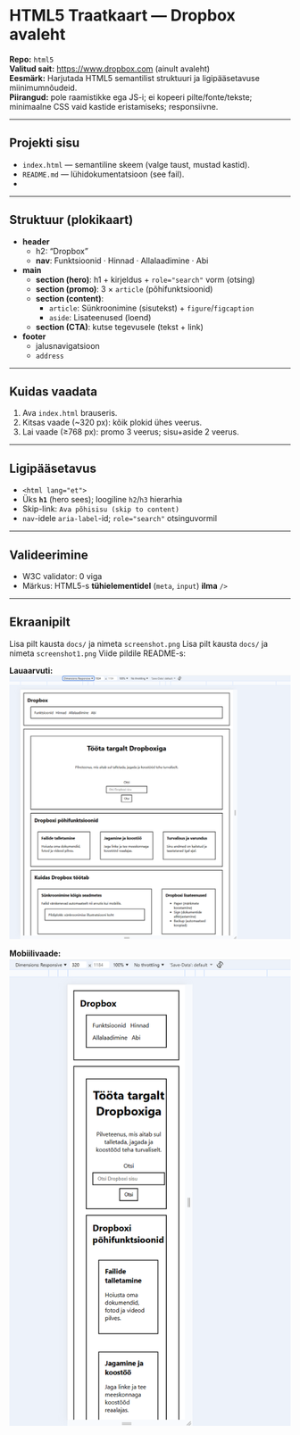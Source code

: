 # HTML5 Traatkaart — Dropbox avaleht

**Repo:** `html5`  
**Valitud sait:** https://www.dropbox.com (ainult avaleht)  
**Eesmärk:** Harjutada HTML5 semantilist struktuuri ja ligipääsetavuse miinimumnõudeid.  
**Piirangud:** pole raamistikke ega JS-i; ei kopeeri pilte/fonte/tekste; minimaalne CSS vaid kastide eristamiseks; responsiivne.

---

## Projekti sisu
- `index.html` — semantiline skeem (valge taust, mustad kastid).
- `README.md` — lühidokumentatsioon (see fail).
- 

---

## Struktuur (plokikaart)

- **header**
  - h2: “Dropbox”
  - **nav**: Funktsioonid · Hinnad · Allalaadimine · Abi
- **main**
  - **section (hero)**: h1 + kirjeldus + `role="search"` vorm (otsing)
  - **section (promo)**: 3 × `article` (põhifunktsioonid)
  - **section (content)**:
    - `article`: Sünkroonimine (sisutekst) + `figure`/`figcaption`
    - `aside`: Lisateenused (loend)
  - **section (CTA)**: kutse tegevusele (tekst + link)
- **footer**
  - jalusnavigatsioon
  - `address`

---

## Kuidas vaadata
1. Ava `index.html` brauseris.  
2. Kitsas vaade (~320 px): kõik plokid ühes veerus.  
3. Lai vaade (≥768 px): promo 3 veerus; sisu+aside 2 veerus.

---

## Ligipääsetavus
- `<html lang="et">`
- Üks **`h1`** (hero sees); loogiline `h2`/`h3` hierarhia
- Skip-link: `Ava põhisisu (skip to content)`
- `nav`-idele `aria-label`-id; `role="search"` otsinguvormil

---

## Valideerimine
- W3C validator: 0 viga  
- Märkus: HTML5-s **tühielementidel** (`meta`, `input`) **ilma** `/>`

---

## Ekraanipilt
Lisa pilt kausta `docs/` ja nimeta `screenshot.png`
Lisa pilt kausta `docs/` ja nimeta `screenshot1.png`
Viide pildile README-s:

**Lauaarvuti:**
![Traatkaart – Dropbox avaleht (lai vaade)](docs/screenshot1.png)

**Mobiilivaade:**
![Traatkaart – Dropbox avaleht (kitsas vaade)](docs/screenshot.png)